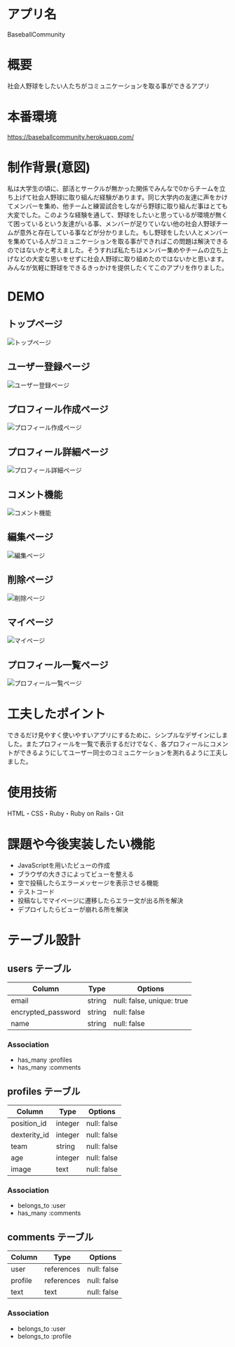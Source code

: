 # アプリ名
BaseballCommunity
# 概要
社会人野球をしたい人たちがコミュニケーションを取る事ができるアプリ
# 本番環境
https://baseballcommunity.herokuapp.com/
# 制作背景(意図)
私は大学生の頃に、部活とサークルが無かった関係でみんなで0からチームを立ち上げて社会人野球に取り組んだ経験があります。同じ大学内の友達に声をかけてメンバーを集め、他チームと練習試合をしながら野球に取り組んだ事はとても大変でした。このような経験を通して、野球をしたいと思っているが環境が無くて困っているという友達がいる事、メンバーが足りていない他の社会人野球チームが意外と存在している事などが分かりました。もし野球をしたい人とメンバーを集めている人がコミュニケーションを取る事ができればこの問題は解決できるのではないかと考えました。そうすれば私たちはメンバー集めやチームの立ち上げなどの大変な思いをせずに社会人野球に取り組めたのではないかと思います。みんなが気軽に野球をできるきっかけを提供したくてこのアプリを作りました。
# DEMO
## トップページ
![トップページ](https://gyazo.com/4dc8aadde687b85d2bed16aac378540c.gif)
## ユーザー登録ページ
![ユーザー登録ページ](https://gyazo.com/db3a574a26858d25e4de563563acfb18.png)
## プロフィール作成ページ
![プロフィール作成ページ](https://gyazo.com/01a2c3d5a8e84643e37d55042f157b1d.png)
## プロフィール詳細ページ
![プロフィール詳細ページ](https://gyazo.com/122356ad64ccabc1073a871999252625.gif)
## コメント機能
![コメント機能](https://gyazo.com/64417e81fc3c95c5cd620b6d140fd8c4.png)
## 編集ページ
![編集ページ](https://gyazo.com/486ff8ac3b6bac48e3ed22260301fb47.png)
## 削除ページ
![削除ページ](https://gyazo.com/f99ea9aa60292d18a67d6e02500dfaa2.png)
## マイページ
![マイページ](https://gyazo.com/9dcd9b1665355062b00868cbf99f4b00.gif)
## プロフィール一覧ページ
![プロフィール一覧ページ](https://gyazo.com/cd603c12fc205e1e0d1f856e5db9186e.gif)

# 工夫したポイント
できるだけ見やすく使いやすいアプリにするために、シンプルなデザインにしました。またプロフィールを一覧で表示するだけでなく、各プロフィールにコメントができるようにしてユーザー同士のコミュニケーションを測れるように工夫しました。
# 使用技術
HTML・CSS・Ruby・Ruby on Rails・Git 
# 課題や今後実装したい機能
* JavaScriptを用いたビューの作成
* ブラウザの大きさによってビューを整える
* 空で投稿したらエラーメッセージを表示させる機能
* テストコード
* 投稿なしでマイページに遷移したらエラー文が出る所を解決
* デプロイしたらビューが崩れる所を解決


# テーブル設計

## users テーブル

| Column              | Type       | Options                   |
| --------            | ------     | -----------               |
| email               | string     | null: false, unique: true |
| encrypted_password  | string     | null: false               |
| name                | string     | null: false               |

### Association

- has_many :profiles
- has_many :comments

## profiles テーブル

| Column           | Type       | Options     |
| --------         | ------     | ----------- |
| position_id      | integer    | null: false |
| dexterity_id     | integer    | null: false |
| team             | string     | null: false |
| age              | integer    | null: false |
| image            | text       | null: false |

### Association

- belongs_to :user
- has_many :comments

## comments テーブル

| Column    | Type       | Options     |
| --------  | ------     | ----------- |
| user      | references | null: false |
| profile   | references | null: false |
| text      | text       | null: false |

### Association

- belongs_to :user
- belongs_to :profile
